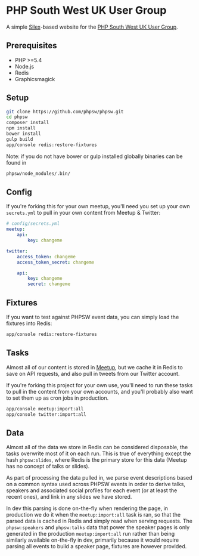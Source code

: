 PHP South West UK User Group
============================

A simple [Silex](http://silex.sensiolabs.org)-based website for the [PHP South West UK User Group](http://phpsw.org.uk).

Prerequisites
-------------

- PHP >=5.4
- Node.js
- Redis
- Graphicsmagick

Setup
-----

```bash
git clone https://github.com/phpsw/phpsw.git
cd phpsw
composer install
npm install
bower install
gulp build
app/console redis:restore-fixtures
```

Note: if you do not have bower or gulp installed globally binaries can be found in

```bash
phpsw/node_modules/.bin/
```

Config
------

If you're forking this for your own meetup, you'll need you set up your own `secrets.yml` to pull in your own content from Meetup & Twitter:

```yaml
# config/secrets.yml
meetup:
    api:
        key: changeme

twitter:
    access_token: changeme
    access_token_secret: changeme

    api:
        key: changeme
        secret: changeme
```

Fixtures
--------

If you want to test against PHPSW event data, you can simply load the fixtures into Redis:

```bash
app/console redis:restore-fixtures
```

Tasks
-----

Almost all of our content is stored in [Meetup](http://www.meetup.com/php-sw), but we cache it in Redis to save on API requests, and also pull in tweets from our Twitter account.

If you're forking this project for your own use, you'll need to run these tasks to pull in the content from your own accounts, and you'll probably also want to set them up as cron jobs in production.

```bash
app/console meetup:import:all
app/console twitter:import:all
```

Data
----

Almost all of the data we store in Redis can be considered disposable, the tasks overwrite most of it on each run. This is true of everything except the hash `phpsw:slides`, where Redis is the primary store for this data (Meetup has no concept of talks or slides).

As part of processing the data pulled in, we parse event descriptions based on a common syntax used across PHPSW events in order to derive talks, speakers and associated social profiles for each event (or at least the recent ones), and link in any slides we have stored.

In dev this parsing is done on-the-fly when rendering the page, in production we do it when the `meetup:import:all` task is ran, so that the parsed data is cached in Redis and simply read when serving requests. The `phpsw:speakers` and `phpsw:talks` data that power the speaker pages is only generated in the production `meetup:import:all` run rather than being similarly available on-the-fly in dev, primarily because it would require parsing all events to build a speaker page, fixtures are however provided.
